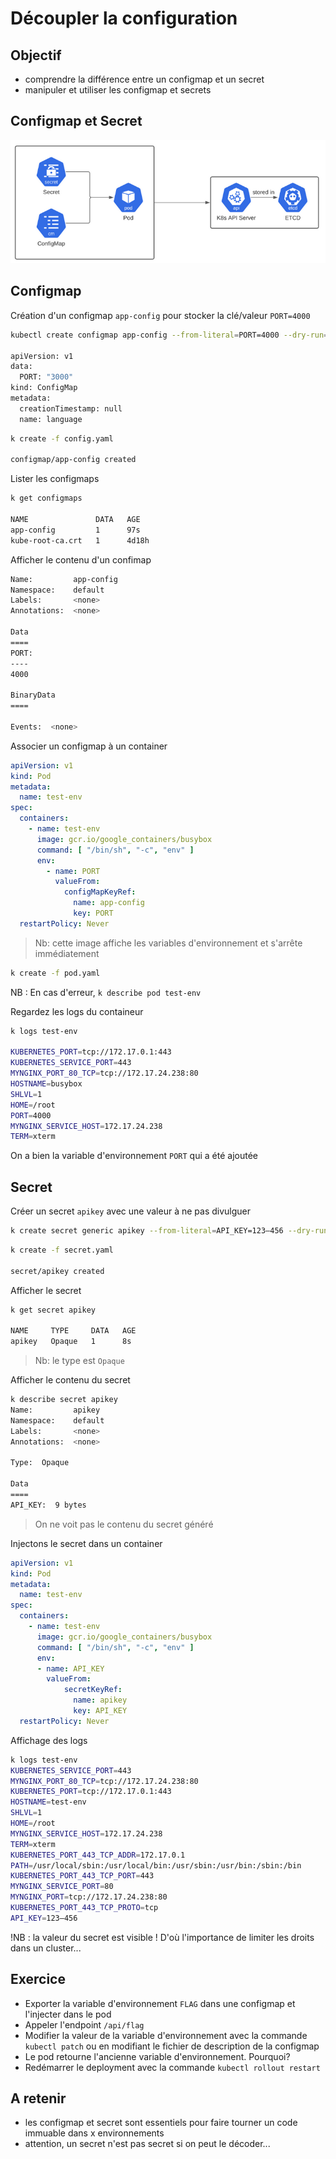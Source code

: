 # Découpler la configuration

## Objectif 

* comprendre la différence entre un configmap et un secret
* manipuler et utiliser les configmap et secrets


## Configmap et Secret

![Configmap et secret](./medias/configmap_secret.png)

## Configmap 

Création d'un configmap `app-config` pour stocker la clé/valeur `PORT=4000`  

```bash
kubectl create configmap app-config --from-literal=PORT=4000 --dry-run=client -o yaml > config.yaml

apiVersion: v1
data:
  PORT: "3000"
kind: ConfigMap
metadata:
  creationTimestamp: null
  name: language

```

```bash
k create -f config.yaml

configmap/app-config created
```

Lister les configmaps

```bash
k get configmaps

NAME               DATA   AGE
app-config         1      97s
kube-root-ca.crt   1      4d18h
```

Afficher le contenu d'un confimap

```bash
Name:         app-config
Namespace:    default
Labels:       <none>
Annotations:  <none>

Data
====
PORT:
----
4000

BinaryData
====

Events:  <none>
```


Associer un configmap à un container

```yaml
apiVersion: v1
kind: Pod
metadata:
  name: test-env
spec:
  containers:
    - name: test-env
      image: gcr.io/google_containers/busybox
      command: [ "/bin/sh", "-c", "env" ]
      env:
        - name: PORT
          valueFrom:
            configMapKeyRef:
              name: app-config
              key: PORT
  restartPolicy: Never
```

> Nb: cette image affiche les variables d'environnement et s'arrête immédiatement

```bash
k create -f pod.yaml
```

NB : En cas d'erreur, `k describe pod test-env` 


Regardez les logs du containeur

```bash
k logs test-env

KUBERNETES_PORT=tcp://172.17.0.1:443
KUBERNETES_SERVICE_PORT=443
MYNGINX_PORT_80_TCP=tcp://172.17.24.238:80
HOSTNAME=busybox
SHLVL=1
HOME=/root
PORT=4000
MYNGINX_SERVICE_HOST=172.17.24.238
TERM=xterm
```
On a bien la variable d'environnement `PORT` qui a été ajoutée 


## Secret 


Créer un secret `apikey` avec une valeur à ne pas divulguer

```bash
k create secret generic apikey --from-literal=API_KEY=123–456 --dry-run=client -o yaml > secret.yaml
```

```bash
k create -f secret.yaml

secret/apikey created
```

Afficher le secret 

```bash
k get secret apikey

NAME     TYPE     DATA   AGE
apikey   Opaque   1      8s
```

> Nb: le type est `Opaque` 

Afficher le contenu du secret

```bash
k describe secret apikey
Name:         apikey
Namespace:    default
Labels:       <none>
Annotations:  <none>

Type:  Opaque

Data
====
API_KEY:  9 bytes
```

> On ne voit pas le contenu du secret généré


Injectons le secret dans un container 

```yaml
apiVersion: v1
kind: Pod
metadata:
  name: test-env
spec:
  containers:
    - name: test-env
      image: gcr.io/google_containers/busybox
      command: [ "/bin/sh", "-c", "env" ]
      env:
      - name: API_KEY
        valueFrom:
            secretKeyRef:
              name: apikey
              key: API_KEY
  restartPolicy: Never
```

Affichage des logs

```bash
k logs test-env
KUBERNETES_SERVICE_PORT=443
MYNGINX_PORT_80_TCP=tcp://172.17.24.238:80
KUBERNETES_PORT=tcp://172.17.0.1:443
HOSTNAME=test-env
SHLVL=1
HOME=/root
MYNGINX_SERVICE_HOST=172.17.24.238
TERM=xterm
KUBERNETES_PORT_443_TCP_ADDR=172.17.0.1
PATH=/usr/local/sbin:/usr/local/bin:/usr/sbin:/usr/bin:/sbin:/bin
KUBERNETES_PORT_443_TCP_PORT=443
MYNGINX_SERVICE_PORT=80
MYNGINX_PORT=tcp://172.17.24.238:80
KUBERNETES_PORT_443_TCP_PROTO=tcp
API_KEY=123–456
```

!NB : la valeur du secret est visible ! D'où l'importance de limiter les droits dans un cluster...


## Exercice

* Exporter la variable d'environnement `FLAG` dans une configmap et l'injecter dans le pod
* Appeler l'endpoint `/api/flag`
* Modifier la valeur de la variable d'environnement avec la commande `kubectl patch` ou en modifiant le fichier de description de la configmap
* Le pod retourne l'ancienne variable d'environnement. Pourquoi?
* Redémarrer le deployment avec la commande `kubectl rollout restart`


## A retenir

* les configmap et secret sont essentiels pour faire tourner un code immuable dans x environnements
* attention, un secret n'est pas secret si on peut le décoder... 
